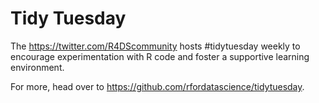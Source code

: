 # Tidy Tuesday

The https://twitter.com/R4DScommunity hosts #tidytuesday weekly to encourage experimentation with R code and foster a supportive learning environment.

For more, head over to https://github.com/rfordatascience/tidytuesday.
